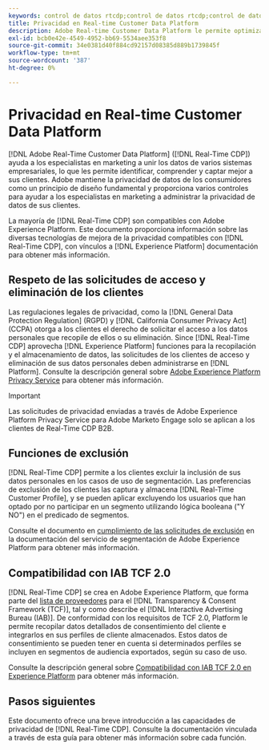 ```yaml
---
keywords: control de datos rtcdp;control de datos rtcdp;control de datos del perfil de datos del cliente en tiempo real;privacidad rtcdp;rtcdp privacidad
title: Privacidad en Real-time Customer Data Platform
description: Adobe Real-time Customer Data Platform le permite optimizar el proceso de cumplimiento de las normas de privacidad de sus operaciones de datos.
exl-id: bcb0e42e-4549-4952-bb69-5534aee353f8
source-git-commit: 34e0381d40f884cd92157d08385d889b1739845f
workflow-type: tm+mt
source-wordcount: '387'
ht-degree: 0%

---
```


# Privacidad en Real-time Customer Data Platform

[!DNL Adobe Real-Time Customer Data Platform] ([!DNL Real-Time CDP]) ayuda a los especialistas en marketing a unir los datos de varios sistemas empresariales, lo que les permite identificar, comprender y captar mejor a sus clientes. Adobe mantiene la privacidad de datos de los consumidores como un principio de diseño fundamental y proporciona varios controles para ayudar a los especialistas en marketing a administrar la privacidad de datos de sus clientes.

La mayoría de [!DNL Real-Time CDP] son compatibles con Adobe Experience Platform. Este documento proporciona información sobre las diversas tecnologías de mejora de la privacidad compatibles con [!DNL Real-Time CDP], con vínculos a [!DNL Experience Platform] documentación para obtener más información.

## Respeto de las solicitudes de acceso y eliminación de los clientes

Las regulaciones legales de privacidad, como la [!DNL General Data Protection Regulation] (RGPD) y [!DNL California Consumer Privacy Act] (CCPA) otorga a los clientes el derecho de solicitar el acceso a los datos personales que recopile de ellos o su eliminación. Since [!DNL Real-Time CDP] aprovecha [!DNL Experience Platform] funciones para la recopilación y el almacenamiento de datos, las solicitudes de los clientes de acceso y eliminación de sus datos personales deben administrarse en [!DNL Platform]. Consulte la descripción general sobre [Adobe Experience Platform Privacy Service](../../privacy-service/home.md) para obtener más información.

>[!IMPORTANT]
>
> Las solicitudes de privacidad enviadas a través de Adobe Experience Platform Privacy Service para Adobe Marketo Engage solo se aplican a los clientes de Real-Time CDP B2B.

## Funciones de exclusión

[!DNL Real-Time CDP] permite a los clientes excluir la inclusión de sus datos personales en los casos de uso de segmentación. Las preferencias de exclusión de los clientes las captura y almacena [!DNL Real-Time Customer Profile], y se pueden aplicar excluyendo los usuarios que han optado por no participar en un segmento utilizando lógica booleana (&quot;Y NO&quot;) en el predicado de segmentos.

Consulte el documento en [cumplimiento de las solicitudes de exclusión](../../segmentation/consents.md) en la documentación del servicio de segmentación de Adobe Experience Platform para obtener más información.

## Compatibilidad con IAB TCF 2.0

[!DNL Real-Time CDP] se crea en Adobe Experience Platform, que forma parte del [lista de proveedores](https://iabeurope.eu/vendor-list-tcf-v2-0/) para el [!DNL Transparency & Consent Framework (TCF)], tal y como describe el [!DNL Interactive Advertising Bureau (IAB)]. De conformidad con los requisitos de TCF 2.0, Platform le permite recopilar datos detallados de consentimiento del cliente e integrarlos en sus perfiles de cliente almacenados. Estos datos de consentimiento se pueden tener en cuenta si determinados perfiles se incluyen en segmentos de audiencia exportados, según su caso de uso.

Consulte la descripción general sobre [Compatibilidad con IAB TCF 2.0 en Experience Platform](../../landing/governance-privacy-security/consent/iab/overview.md) para obtener más información.

## Pasos siguientes

Este documento ofrece una breve introducción a las capacidades de privacidad de [!DNL Real-Time CDP]. Consulte la documentación vinculada a través de esta guía para obtener más información sobre cada función.
